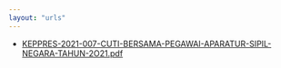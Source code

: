 ```yaml
---
layout: "urls"
---
```

* [KEPPRES-2021-007-CUTI-BERSAMA-PEGAWAI-APARATUR-SIPIL-NEGARA-TAHUN-2O21.pdf](KEPPRES-2021-007-CUTI-BERSAMA-PEGAWAI-APARATUR-SIPIL-NEGARA-TAHUN-2O21.pdf)
